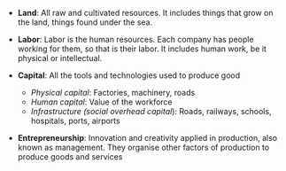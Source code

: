 - **Land**: All raw and cultivated resources. It includes things that grow on the land, things found under the sea.

- **Labor**: Labor is the human resources. Each company has people working for them, so that is their labor. It includes human work, be it physical or intellectual.

- **Capital**: All the tools and technologies used to produce good
	- *Physical capital*: Factories, machinery, roads
	- *Human capital*: Value of the workforce
	- *Infrastructure (social overhead capital*): Roads, railways, schools, hospitals, ports, airports

- **Entrepreneurship**: Innovation and creativity applied in production, also known as management. They organise other factors of production to produce goods and services